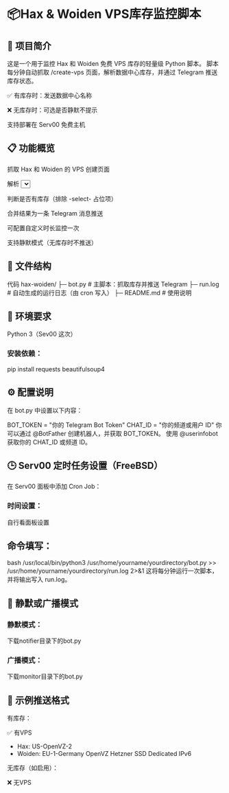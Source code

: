 # 📦Hax & Woiden VPS库存监控脚本

## 🦊 项目简介
这是一个用于监控 Hax 和 Woiden 免费 VPS 库存的轻量级 Python 脚本。 脚本每分钟自动抓取 /create-vps 页面，解析数据中心库存，并通过 Telegram 推送库存状态。

✅ 有库存时：发送数据中心名称

❌ 无库存时：可选是否静默不提示

支持部署在 Serv00 免费主机


## 📋 功能概览
抓取 Hax 和 Woiden 的 VPS 创建页面

解析 <select id="datacenter"> 中的有效选项

判断是否有库存（排除 -select- 占位项）

合并结果为一条 Telegram 消息推送

可配置自定义时长监控一次

支持静默模式（无库存时不推送）


## 📁 文件结构
代码
hax-woiden/
├─ bot.py           # 主脚本：抓取库存并推送 Telegram
├─ run.log          # 自动生成的运行日志（由 cron 写入）
├─ README.md        # 使用说明


## 🧰 环境要求
Python 3（Sev00 这次）

### 安装依赖：

pip install requests beautifulsoup4


## ⚙️ 配置说明
在 bot.py 中设置以下内容：

BOT_TOKEN = "你的 Telegram Bot Token"
CHAT_ID = "你的频道或用户 ID"
你可以通过 @BotFather 创建机器人，并获取 BOT_TOKEN。 使用 @userinfobot 获取你的 CHAT_ID 或频道 ID。


## 🕒 Serv00 定时任务设置（FreeBSD）
在 Serv00 面板中添加 Cron Job：

### 时间设置：

自行看面板设置

## 命令填写：

bash /usr/local/bin/python3 /usr/home/yourname/yourdirectory/bot.py >> /usr/home/yourname/yourdirectory/run.log 2>&1
这将每分钟运行一次脚本，并将输出写入 run.log。


## 🔕 静默或广播模式

### 静默模式：

下载notifier目录下的bot.py

### 广播模式：

下载monitor目录下的bot.py


## 🧪 示例推送格式
有库存：

✅ 有VPS
- Hax: US-OpenVZ-2
- Woiden: EU-1-Germany OpenVZ Hetzner SSD Dedicated IPv6

无库存（如启用）：

❌ 无VPS
